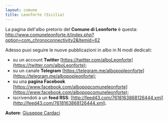```yaml
---
layout: comune
title: Leonforte (Sicilia)
---
```


La pagina dell'albo pretorio del **Comune di Leonforte** è questa: http://www.comuneleonforte.it/index.php?option=com_chronoconnectivity2&Itemid=62

Adesso puoi seguire le nuove pubblicazioni in albo in N modi dedicati:

 * su un account **Twitter** [https://twitter.com/alboLeonforte](https://twitter.com/alboLeonforte);
 * su un canale **Telegram** [https://telegram.me/albopopleonforte](https://telegram.me/albopopleonforte);
 * su una **pagina Facebook** [https://www.facebook.com/albopopcomuneleonforte](https://www.facebook.com/albopopcomuneleonforte);
 * iscrivendoti a un **feed RSS**: [http://feed43.com/7618163868126444.xml](http://feed43.com/7618163868126444.xml).

**Autore**: [Giuseppe Cardaci](https://www.facebook.com/giuseppe.cardaci)
